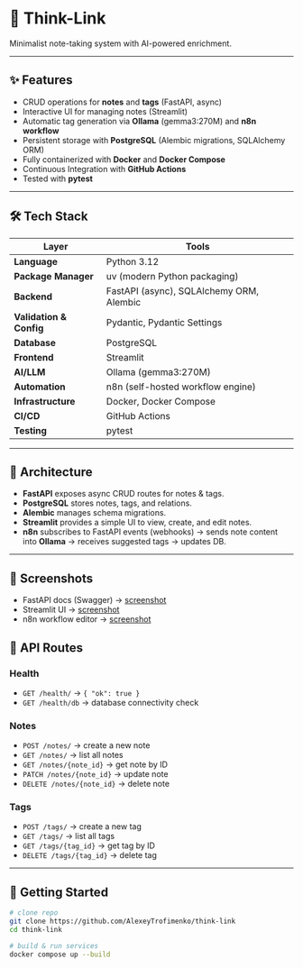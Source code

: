 # 🧠 Think-Link

Minimalist note-taking system with AI-powered enrichment.

---

## ✨ Features
- CRUD operations for **notes** and **tags** (FastAPI, async)
- Interactive UI for managing notes (Streamlit)
- Automatic tag generation via **Ollama** (gemma3:270M) and **n8n workflow**
- Persistent storage with **PostgreSQL** (Alembic migrations, SQLAlchemy ORM)
- Fully containerized with **Docker** and **Docker Compose**
- Continuous Integration with **GitHub Actions**
- Tested with **pytest**

---

## 🛠️ Tech Stack

| Layer                  | Tools |
|-------------------------|-------|
| **Language**           | Python 3.12 |
| **Package Manager**    | uv (modern Python packaging) |
| **Backend**            | FastAPI (async), SQLAlchemy ORM, Alembic |
| **Validation & Config**| Pydantic, Pydantic Settings |
| **Database**           | PostgreSQL |
| **Frontend**           | Streamlit |
| **AI/LLM**             | Ollama (gemma3:270M) |
| **Automation**         | n8n (self-hosted workflow engine) |
| **Infrastructure**     | Docker, Docker Compose |
| **CI/CD**              | GitHub Actions |
| **Testing**            | pytest |

---

## 📐 Architecture
- **FastAPI** exposes async CRUD routes for notes & tags.  
- **PostgreSQL** stores notes, tags, and relations.  
- **Alembic** manages schema migrations.  
- **Streamlit** provides a simple UI to view, create, and edit notes.  
- **n8n** subscribes to FastAPI events (webhooks) → sends note content into **Ollama** → receives suggested tags → updates DB.  

---
## 📸 Screenshots
- FastAPI docs (Swagger) → [screenshot](https://i.postimg.cc/htzph2q9/image.png)
- Streamlit UI → [screenshot](https://i.postimg.cc/HsfbvHfy/image.png)
- n8n workflow editor → [screenshot](https://i.postimg.cc/QdtvmgZt/image.png) 
## 🔀 API Routes

### Health

* `GET /health/` → `{ "ok": true }`
* `GET /health/db` → database connectivity check

### Notes

* `POST /notes/` → create a new note
* `GET /notes/` → list all notes
* `GET /notes/{note_id}` → get note by ID
* `PATCH /notes/{note_id}` → update note
* `DELETE /notes/{note_id}` → delete note

### Tags

* `POST /tags/` → create a new tag
* `GET /tags/` → list all tags
* `GET /tags/{tag_id}` → get tag by ID
* `DELETE /tags/{tag_id}` → delete tag

---


## 🚀 Getting Started

```bash
# clone repo
git clone https://github.com/AlexeyTrofimenko/think-link
cd think-link

# build & run services
docker compose up --build
